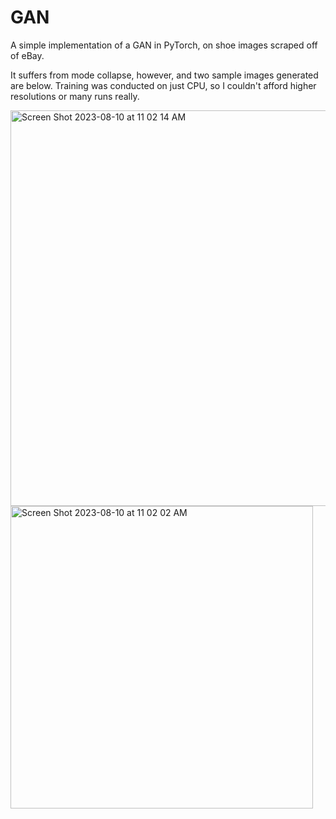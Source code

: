 # GAN
A simple implementation of a GAN in PyTorch, on shoe images scraped off of eBay.

It suffers from mode collapse, however, and two sample images generated are below. Training was conducted on just CPU, so I couldn't afford higher resolutions or many runs really. 

<img width="633" alt="Screen Shot 2023-08-10 at 11 02 14 AM" src="https://github.com/rxu183/GAN/assets/99752583/3240eebc-af21-4d8a-95ba-8f503a46c3fd">

<img width="484" alt="Screen Shot 2023-08-10 at 11 02 02 AM" src="https://github.com/rxu183/GAN/assets/99752583/061230c2-c3b0-4762-8b1c-299a19bb5f81">
